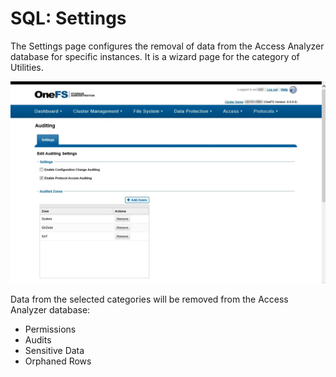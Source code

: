 # SQL: Settings

The Settings page configures the removal of data from the Access Analyzer database for specific
instances. It is a wizard page for the category of Utilities.

![SQL Data Collector Wizard Data removal settings Page](../../../../../../static/img/product_docs/activitymonitor/config/dellpowerscale/settings.webp)

Data from the selected categories will be removed from the Access Analyzer database:

- Permissions
- Audits
- Sensitive Data
- Orphaned Rows
